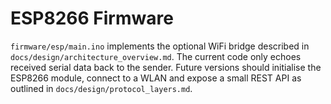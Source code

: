 # ESP8266 Firmware

`firmware/esp/main.ino` implements the optional WiFi bridge described in
`docs/design/architecture_overview.md`. The current code only echoes received
serial data back to the sender. Future versions should initialise the ESP8266
module, connect to a WLAN and expose a small REST API as outlined in
`docs/design/protocol_layers.md`.
